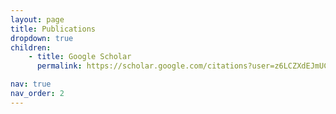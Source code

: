 ```yaml
---
layout: page
title: Publications
dropdown: true
children:
    - title: Google Scholar
      permalink: https://scholar.google.com/citations?user=z6LCZXdEJmUC

nav: true
nav_order: 2
---
```


<!-- _pages/publications.md -->
<!-- <div class="publications">

{% bibliography %}

</div> -->
